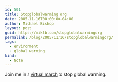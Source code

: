 ```yaml
---
id: 501
title: Stopglobalwarming.org
date: 2005-11-16T00:00:00-04:00
author: Michael Bishop
layout: post
guid: https://miklb.com/stopglobalwarmingorg
permalink: /blog/2005/11/16/stopglobalwarmingorg/
tags:
  - environment
  - global warming
kind:
  - Note
---
```

<p>Join me in a <a href="http://www.stopglobalwarming.org/ campaigns/sgw/impact/ 1d2a4a97250f0961c156f05d33e4d96d/">virtual march</a> to stop global warming.</p>